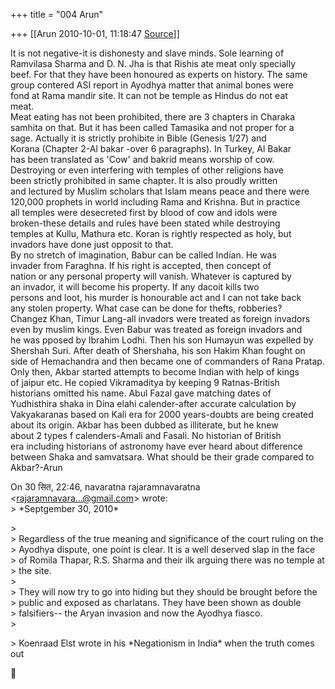 +++
title = "004 Arun"

+++
[[Arun	2010-10-01, 11:18:47 [Source](https://groups.google.com/g/bvparishat/c/93HTFFup4f0)]]



It is not negative-it is dishonesty and slave minds. Sole learning of  
Ramvilasa Sharma and D. N. Jha is that Rishis ate meat only specially  
beef. For that they have been honoured as experts on history. The same  
group contered ASI report in Ayodhya matter that animal bones were  
fond at Rama mandir site. It can not be temple as Hindus do not eat  
meat.  
Meat eating has not been prohibited, there are 3 chapters in Charaka  
samhita on that. But it has been called Tamasika and not proper for a  
sage. Actually it is strictly prohibite in Bible (Genesis 1/27) and  
Korana (Chapter 2-Al bakar -over 6 paragraphs). In Turkey, Al Bakar  
has been translated as 'Cow' and bakrid means worship of cow.  
Destroying or even interfering with temples of other religions have  
been strictly prohibited in same chapter. It is also proudly written  
and lectured by Muslim scholars that Islam means peace and there were  
120,000 prophets in world including Rama and Krishna. But in practice  
all temples were desecreted first by blood of cow and idols were  
broken-these details and rules have been stated while destroying  
temples at Kullu, Mathura etc. Koran is rightly respected as holy, but  
invadors have done just opposit to that.  
By no stretch of imagination, Babur can be called Indian. He was  
invader from Faraghna. If his right is accepted, then concept of  
nation or any personal property will vanish. Whatever is captured by  
an invador, it will become his property. If any dacoit kills two  
persons and loot, his murder is honourable act and I can not take back  
any stolen property. What case can be done for thefts, robberies?  
Changez Khan, Timur Lang-all invadors were treated as foreign invadors  
even by muslim kings. Even Babur was treated as foreign invadors and  
he was pposed by Ibrahim Lodhi. Then his son Humayun was expelled by  
Shershah Suri. After death of Shershaha, his son Hakim Khan fought on  
side of Hemachandra and then became one of commanders of Rana Pratap.  
Only then, Akbar started attempts to become Indian with help of kings  
of jaipur etc. He copied Vikramaditya by keeping 9 Ratnas-British  
historians omitted his name. Abul Fazal gave matching dates of  
Yudhisthira shaka in Dina elahi calender-after accurate calculation by  
Vakyakaranas based on Kali era for 2000 years-doubts are being created  
about its origin. Akbar has been dubbed as illiterate, but he knew  
about 2 types f calenders-Amali and Fasali. No historian of British  
era including historians of astronomy have ever heard about difference  
between Shaka and samvatsara. What should be their grade compared to  
Akbar?-Arun  
  
On 30 सित, 22:46, navaratna rajaramnavaratna  
\<[rajaramnavara...@gmail.com]()\> wrote:  
\> \*Septgember 30, 2010\*  

\>  
\> Regardless of the true meaning and significance of the court ruling on the  
\> Ayodhya dispute, one point is clear. It is a well deserved slap in the face  
\> of Romila Thapar, R.S. Sharma and their ilk arguing there was no temple at  
\> the site.  
\>  
\> They will now try to go into hiding but they should be brought before the  
\> public and exposed as charlatans. They have been shown as double  
\> falsifiers-- the Aryan invasion and now the Ayodhya fiasco.  
\>  

\> Koenraad Elst wrote in his \*Negationism in India\* when the truth comes out  



